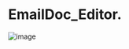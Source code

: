 # EmailDoc_Editor.


![image](https://github.com/YEL-59/EmailDoc_Editor/assets/69710505/3ad5f310-f76d-4cd0-bab9-92f149b3a40a)
